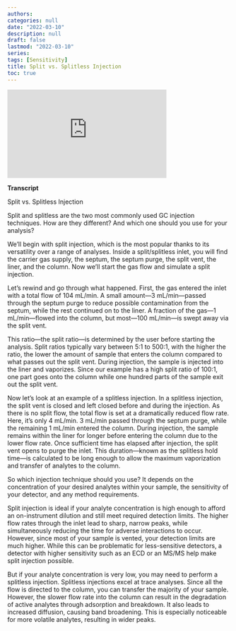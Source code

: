 ```yaml
---
authors: 
categories: null
date: "2022-03-10"
description: null
draft: false
lastmod: "2022-03-10"
series: 
tags: [Sensitivity]
title: Split vs. Splitless Injection
toc: true
---
```




<!--more-->

<iframe width="360" height="200" src="https://www.youtube.com/embed/TaLOF_jVRno" title="Split vs. Splitless Injection" frameborder="0" allow="accelerometer; autoplay; clipboard-write; encrypted-media; gyroscope; picture-in-picture" allowfullscreen></iframe>

**Transcript**  

Split vs. Splitless Injection 

Split and splitless are the two most commonly used GC injection techniques. How are they different? And which one should you use for your analysis? 

We’ll begin with split injection, which is the most popular thanks to its versatility over a range of analyses. Inside a split/splitless inlet, you will find the carrier gas supply, the septum, the septum purge, the split vent, the liner, and the column. Now we’ll start the gas flow and simulate a split injection. 

Let’s rewind and go through what happened. First, the gas entered the inlet with a total flow of 104 mL/min. A small amount—3 mL/min—passed through the septum purge to reduce possible contamination from the septum, while the rest continued on to the liner. A fraction of the gas—1 mL/min—flowed into the column, but most—100 mL/min—is swept away via the split vent. 

This ratio—the split ratio—is determined by the user before starting the analysis. Split ratios typically vary between 5:1 to 500:1, with the higher the ratio, the lower the amount of sample that enters the column compared to what passes out the split vent. During injection, the sample is injected into the liner and vaporizes. Since our example has a high split ratio of 100:1, one part goes onto the column while one hundred parts of the sample exit out the split vent. 

Now let’s look at an example of a splitless injection. In a splitless injection, the split vent is closed and left closed before and during the injection. As there is no split flow, the total flow is set at a dramatically reduced flow rate. Here, it’s only 4 mL/min. 3 mL/min passed through the septum purge, while the remaining 1 mL/min entered the column. During injection, the sample remains within the liner for longer before entering the column due to the lower flow rate. Once sufficient time has elapsed after injection, the split vent opens to purge the inlet. This duration—known as the splitless hold time—is calculated to be long enough to allow the maximum vaporization and transfer of analytes to the column. 

So which injection technique should you use? It depends on the concentration of your desired analytes within your sample, the sensitivity of your detector, and any method requirements. 

Split injection is ideal if your analyte concentration is high enough to afford an on-instrument dilution and still meet required detection limits. The higher flow rates through the inlet lead to sharp, narrow peaks, while simultaneously reducing the time for adverse interactions to occur. However, since most of your sample is vented, your detection limits are much higher. While this can be problematic for less-sensitive detectors, a detector with higher sensitivity such as an ECD or an MS/MS help make split injection possible. 

But if your analyte concentration is very low, you may need to perform a splitless injection. Splitless injections excel at trace analyses. Since all the flow is directed to the column, you can transfer the majority of your sample. However, the slower flow rate into the column can result in the degradation of active analytes through adsorption and breakdown. It also leads to increased diffusion, causing band broadening. This is especially noticeable for more volatile analytes, resulting in wider peaks. 